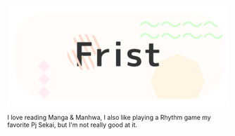 <img src="/banner.png"/>

I love reading Manga & Manhwa, I also like playing a Rhythm game my favorite Pj Sekai, but I'm not really good at it.
